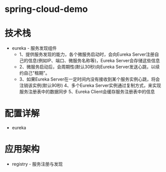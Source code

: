 # spring-cloud-demo

# 技术栈
  * eureka - 服务发现组件
       * 1、提供服务发现的能力，各个微服务启动时，会向Eureka Server注册自己的信息(例如IP、端口、微服务名称等)，Eureka Server会存储这些信息
       * 2、微服务启动后，会周期性(默认30秒)向Eureka Server发送心跳，以续约自己"租期"。
       * 3、如果Eureka Server在一定时间内没有接收到某个服务实例心跳，将会注销该实例(默认90秒)
        4、多个Eureka Server实例通过复制方式，来实现服务注册表中的数据同步
        5、Eureka Client会缓存服务注册表中的信息
        
# 配置详解
  * eureka
     
                
# 应用架构
  * registry - 服务注册与发现